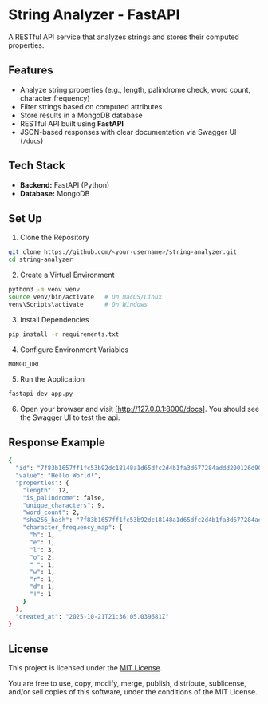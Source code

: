 # String Analyzer - FastAPI

A RESTful API service that analyzes strings and stores their computed properties.

## Features

- Analyze string properties (e.g., length, palindrome check, word count, character frequency)
- Filter strings based on computed attributes
- Store results in a MongoDB database
- RESTful API built using **FastAPI**
- JSON-based responses with clear documentation via Swagger UI (`/docs`)

## Tech Stack

- **Backend:** FastAPI (Python)
- **Database:** MongoDB

## Set Up

1. Clone the Repository

```bash
git clone https://github.com/<your-username>/string-analyzer.git
cd string-analyzer
```

2. Create a Virtual Environment

```bash
python3 -m venv venv
source venv/bin/activate   # On macOS/Linux
venv\Scripts\activate      # On Windows
```

3. Install Dependencies

```bash
pip install -r requirements.txt
```

4. Configure Environment Variables

```.env
MONGO_URL
```

5. Run the Application

```bash
fastapi dev app.py
```

6. Open your browser and visit [http://127.0.0.1:8000/docs]. You should see the Swagger UI to test the api.

## Response Example

```bash
{
  "id": "7f83b1657ff1fc53b92dc18148a1d65dfc2d4b1fa3d677284addd200126d9069",
  "value": "Hello World!",
  "properties": {
    "length": 12,
    "is_palindrome": false,
    "unique_characters": 9,
    "word_count": 2,
    "sha256_hash": "7f83b1657ff1fc53b92dc18148a1d65dfc2d4b1fa3d677284addd200126d9069",
    "character_frequency_map": {
      "h": 1,
      "e": 1,
      "l": 3,
      "o": 2,
      " ": 1,
      "w": 1,
      "r": 1,
      "d": 1,
      "!": 1
    }
  },
  "created_at": "2025-10-21T21:36:05.039681Z"
}
```

## License

This project is licensed under the [MIT License](LICENSE).

You are free to use, copy, modify, merge, publish, distribute, sublicense, and/or sell copies of this software, under the conditions of the MIT License.
